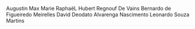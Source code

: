 Augustin Max Marie RaphaëL Hubert Regnouf De Vains
Bernardo de Figueiredo Meirelles
David Deodato Alvarenga Nascimento
Leonardo Souza Martins
